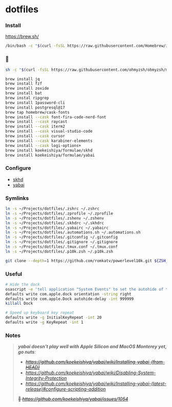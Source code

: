 # dotfiles

### Install

https://brew.sh/

```sh
/bin/bash -c "$(curl -fsSL https://raw.githubusercontent.com/Homebrew/install/HEAD/install.sh)"
```

### 🍺

```sh
sh -c "$(curl -fsSL https://raw.githubusercontent.com/ohmyzsh/ohmyzsh/master/tools/install.sh)"

brew install jq
brew install fzf
brew install zoxide
brew install bat
brew instal ripgrep
brew install 1password-cli
brew install postgresql@17
brew tap homebrew/cask-fonts
brew install --cask font-fira-code-nerd-font
brew install --cask raycast
brew install --cask iterm2
brew install --cask visual-studio-code
brew install --cask cursor
brew install --cask karabiner-elements
brew install --cask logi-options+
brew install koekeishiya/formulae/skhd
brew install koekeishiya/formulae/yabai  
```

### Configure

- [skhd](https://github.com/koekeishiya/skhd)
- [yabai](https://github.com/koekeishiya/yabai)

### Symlinks

```sh
ln -s ~/Projects/dotfiles/.zshrc ~/.zshrc
ln -s ~/Projects/dotfiles/.zprofile ~/.zprofile
ln -s ~/Projects/dotfiles/.zshenv ~/.zshenv
ln -s ~/Projects/dotfiles/.skhdrc ~/.skhdrc
ln -s ~/Projects/dotfiles/.yabairc ~/.yabairc
ln -s ~/Projects/dotfiles/.automations.sh ~/.automations.sh
ln -s ~/Projects/dotfiles/.gitconfig ~/.gitconfig
ln -s ~/Projects/dotfiles/.gitignore ~/.gitignore
ln -s ~/Projects/dotfiles/.tmux.conf ~/.tmux.conf
ln -s ~/Projects/dotfiles/.p10k.zsh ~/.p10k.zsh
```

```sh
git clone --depth=1 https://github.com/romkatv/powerlevel10k.git ${ZSH_CUSTOM:-$HOME/.oh-my-zsh/custom}/themes/powerlevel10k
```

### Useful

```bash
# Hide the dock
osascript -e 'tell application "System Events" to set the autohide of the dock preferences to true'
defaults write com.apple.dock orientation -string right
defaults write com.apple.Dock autohide-delay -int 999999
killall Dock

# Speed up keyboard key repeat
defaults write -g InitialKeyRepeat -int 20
defaults write -g KeyRepeat -int 1
```

### Notes

> _**yabai doesn't play well with Apple Silicon and MacOS Monterey yet, go nuts**:_
>
> - ~~_https://github.com/koekeishiya/yabai/wiki/Installing-yabai-(from-HEAD)_~~
> - _https://github.com/koekeishiya/yabai/wiki/Disabling-System-Integrity-Protection_
> - _https://github.com/koekeishiya/yabai/wiki/Installing-yabai-(latest-release)#configure-scripting-addition_
>
> ~~🚀 _https://github.com/koekeishiya/yabai/issues/1054_~~
